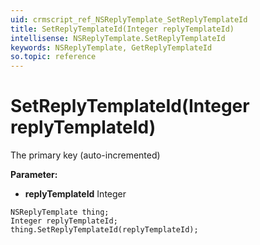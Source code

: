 ```yaml
---
uid: crmscript_ref_NSReplyTemplate_SetReplyTemplateId
title: SetReplyTemplateId(Integer replyTemplateId)
intellisense: NSReplyTemplate.SetReplyTemplateId
keywords: NSReplyTemplate, GetReplyTemplateId
so.topic: reference
---
```


# SetReplyTemplateId(Integer replyTemplateId)

The primary key (auto-incremented)

**Parameter:** 
 - **replyTemplateId** Integer

```crmscript
NSReplyTemplate thing;
Integer replyTemplateId;
thing.SetReplyTemplateId(replyTemplateId);
```

